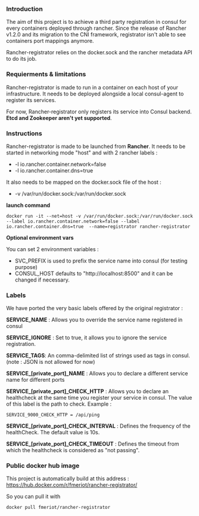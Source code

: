 ### Introduction
The aim of this project is to achieve a third party registration in consul for every containers deployed through rancher. Since the release of Rancher v1.2.0 and its migration to the CNI framework, registrator isn't able to see containers port mappings anymore.

Rancher-registrator relies on the docker.sock and the rancher metadata API to do its job.

### Requierments & limitations
Rancher-registrator is made to run in a container on each host of your infrastructure. It needs to be deployed alongside a local consul-agent to register its services.

For now, Rancher-registrator only registers its service into Consul backend. **Etcd and Zookeeper aren't yet supported**.

### Instructions

Rancher-registrator is made to be launched from **Rancher**. It needs to be started in networking mode "host" and with 2 rancher labels : 

 - -l io.rancher.container.network=false
 - -l io.rancher.container.dns=true

It also needs to be mapped on the docker.sock file of the host :

 - -v /var/run/docker.sock:/var/run/docker.sock

**launch command**

    docker run -it --net=host -v /var/run/docker.sock:/var/run/docker.sock --label io.rancher.container.network=false --label io.rancher.container.dns=true  --name=registrator rancher-registrator


**Optional environment vars**

You can set 2 environment variables :

 - SVC_PREFIX is used to prefix the service name into consul (for testing purpose)
 - CONSUL_HOST defaults to "http://localhost:8500" and it can be changed if necessary.

### Labels

We have ported the very basic labels offered by the original registrator : 

**SERVICE_NAME** : Allows you to override the service name registered in consul

**SERVICE_IGNORE** : Set to true, it allows you to ignore the service registration.

**SERVICE_TAGS**: An comma-delimited list of strings used as tags in consul. (note : JSON is not allowed for now)

**SERVICE_[private_port]_NAME** : Allows you to declare a different service name for different ports

**SERVICE_[private_port]_CHECK_HTTP** : Allows you to declare an healthcheck at the same time you register your service in consul. The value of this label is the path to check. Example :

    SERVICE_9000_CHECK_HTTP = /api/ping

**SERVICE_[private_port]_CHECK_INTERVAL** : Defines the frequency of the healthCheck. The default value is 10s. 

**SERVICE_[private_port]_CHECK_TIMEOUT** : Defines the timeout from which the healthcheck is considered as "not passing".

### Public docker hub image

This project is automatically build at this address : https://hub.docker.com/r/fmeriot/rancher-registrator/

So you can pull it with 

    docker pull fmeriot/rancher-registrator
